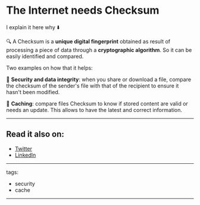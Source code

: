 # The Internet needs Checksum
I explain it here why ⬇️

🔍 A Checksum is a **unique digital fingerprint** obtained as result of processing a piece of data through a **cryptographic algorithm**. So it can be easily identified and compared.

Two examples on how that it helps:

🔐 **Security and data integrity**: when you share or download a file, compare the checksum of the sender's file with that of the recipient to ensure it hasn't been modified.

🔄 **Caching**: compare files Checksum to know if stored content are valid or needs an update. This allows to have the latest and correct information.

---

## Read it also on:

- [Twitter](https://twitter.com/bruncanepa/status/1745042449892806662)
- [LinkedIn](https://www.linkedin.com/posts/bruno-canepa_the-internet-needs-checksum-i-explain-it-activity-7150807882249228288-Dw4K)

---

tags:

- security
- cache

---
